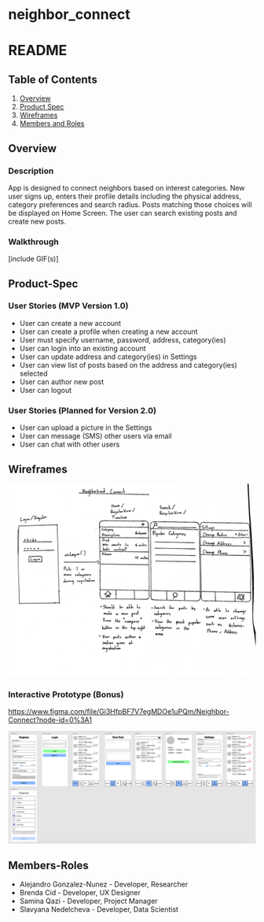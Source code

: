 neighbor_connect
===

# README

## Table of Contents
1. [Overview](#Overview)
2. [Product Spec](#Product-Spec)
3. [Wireframes](#Wireframes)
4. [Members and Roles](#Members-Roles)

## Overview

### Description

App is designed to connect neighbors based on interest categories. New user signs up, enters their profile details including the physical address, category preferences and search radius. Posts matching those choices will be displayed on Home Screen. The user can search existing posts and create new posts.

### Walkthrough

[include GIF(s)]

## Product-Spec
### User Stories (MVP Version 1.0)
- User can create a new account
- User can create a profile when creating a new account
- User must specify username, password, address, category(ies)
- User can login into an existing account
- User can update address and category(ies) in Settings
- User can view list of posts based on the address and category(ies) selected
- User can author new post
- User can logout

### User Stories (Planned for Version 2.0)
- User can upload a picture in the Settings
- User can message (SMS) other users via email
- User can chat with other users


## Wireframes

<img src=https://github.com/saminaqazi123456/neighbor_connect/blob/master/Mockup%20version2%20202005262121081000.jpg width=600>

### Interactive Prototype (Bonus)

https://www.figma.com/file/Gi3HfpBF7V7egMDOe1uPQm/Neighbor-Connect?node-id=0%3A1

<img src=https://github.com/saminaqazi123456/neighbor_connect/blob/master/figma_prototype.png width=800>


## Members-Roles

- Alejandro Gonzalez-Nunez - Developer, Researcher
- Brenda Cid - Developer, UX Designer
- Samina Qazi - Developer, Project Manager
- Slavyana Nedelcheva - Developer, Data Scientist


